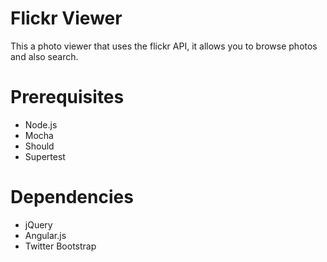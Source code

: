 Flickr Viewer
=============

This a photo viewer that uses the flickr API, it allows you to browse photos and also search.

Prerequisites
=============
- Node.js
- Mocha
- Should
- Supertest

Dependencies
============
- jQuery
- Angular.js
- Twitter Bootstrap